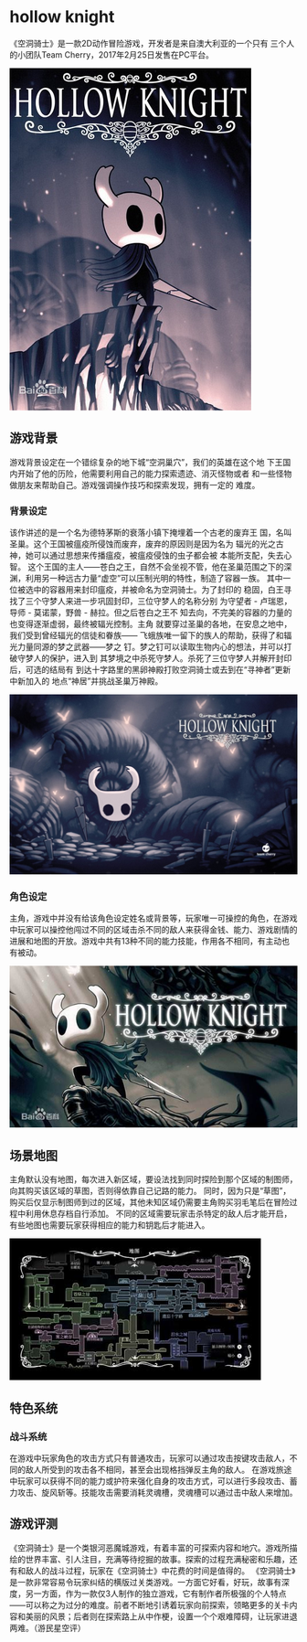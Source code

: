 # hollow knight

《空洞骑士》是一款2D动作冒险游戏，开发者是来自澳大利亚的一个只有
三个人的小团队Team Cherry，2017年2月25日发售在PC平台。

![enter description here](./images/1639212302120.png)

## 游戏背景

 游戏背景设定在一个错综复杂的地下城“空洞巢穴”，我们的英雄在这个地
下王国内开始了他的历险，他需要利用自己的能力探索遗迹、消灭怪物或者
和一些怪物做朋友来帮助自己。游戏强调操作技巧和探索发现，拥有一定的
难度。

### 背景设定

该作讲述的是一个名为德特茅斯的衰落小镇下掩埋着一个古老的废弃王
国，名叫圣巢。这个王国被瘟疫所侵蚀而废弃，废弃的原因则是因为名为
辐光的光之古神，她可以通过思想来传播瘟疫，被瘟疫侵蚀的虫子都会被
本能所支配，失去心智。
这个王国的主人——苍白之王，自然不会坐视不管，他在圣巢范围之下的深
渊，利用另一种远古力量“虚空”可以压制光明的特性，制造了容器一族。
其中一位被选中的容器用来封印瘟疫，并被命名为空洞骑士。为了封印的
稳固，白王寻找了三个守梦人来进一步巩固封印，三位守梦人的名称分别
为守望者 - 卢瑞恩，导师 - 莫诺蒙，野兽 - 赫拉。但之后苍白之王不
知去向，不完美的容器的力量的也变得逐渐虚弱，最终被辐光控制。主角
就要穿过圣巢的各地，在安息之地中，我们受到曾经辐光的信徒和眷族——
飞蛾族唯一留下的族人的帮助，获得了和辐光力量同源的梦之武器——梦之
钉。梦之钉可以读取生物内心的想法，并可以打破守梦人的保护，进入到
其梦境之中杀死守梦人。杀死了三位守梦人并解开封印后，可选的结局有
到达十字路里的黑卵神殿打败空洞骑士或去到在“寻神者”更新中新加入的
地点“神居”并挑战圣巢万神殿。

![enter description here](./images/1639212327322.png)

### 角色设定

主角，游戏中并没有给该角色设定姓名或背景等，玩家唯一可操控的角色，在游戏中玩家可以操控他闯过不同的区域击杀不同的敌人来获得金钱、能力、游戏剧情的进展和地图的开放。游戏中共有13种不同的能力技能，作用各不相同，有主动也有被动。

![enter description here](./images/1639212338420.png)

## 场景地图

主角默认没有地图，每次进入新区域，要设法找到同时探险到那个区域的制图师，向其购买该区域的草图，否则得依靠自己记路的能力。
同时，因为只是“草图”，购买后仅显示制图师到过的区域，其他未知区域仍需要主角购买羽毛笔后在冒险过程中利用休息存档自行添加。
不同的区域需要玩家击杀特定的敌人后才能开启，有些地图也需要玩家获得相应的能力和钥匙后才能进入。

![enter description here](./images/1639212349819.png)

## 特色系统

### 战斗系统

在游戏中玩家角色的攻击方式只有普通攻击，玩家可以通过攻击按键攻击敌人，不同的敌人所受到的攻击各不相同，甚至会出现格挡弹反主角的敌人。
在游戏旅途中玩家可以获得不同的能力或护符来强化自身的攻击方式，可以进行多段攻击、蓄力攻击、旋风斩等。技能攻击需要消耗灵魂槽，灵魂槽可以通过击中敌人来增加。

## 游戏评测

《空洞骑士》是一个类银河恶魔城游戏，有着丰富的可探索内容和地穴。游戏所描绘的世界丰富、引人注目，充满等待挖掘的故事。探索的过程充满秘密和乐趣，还有和敌人的战斗过程，玩家在《空洞骑士》中花费的时间是值得的。
《空洞骑士》是一款非常容易令玩家纠结的横版过关类游戏。一方面它好看，好玩，故事有深度，另一方面，作为一款仅3人制作的独立游戏，它有制作者所极强的个人特点——可以称之为过分的难度。前者不断地引诱着玩家向前探索，领略更多的关卡内容和美丽的风景；后者则在探索路上从中作梗，设置一个个艰难障碍，让玩家进退两难。（游民星空评）
